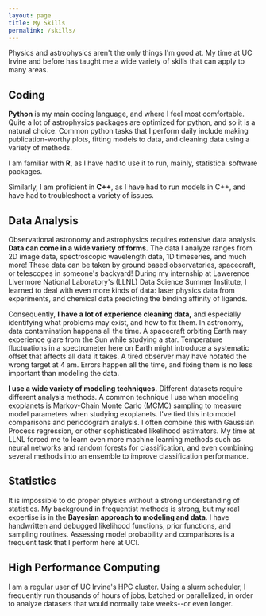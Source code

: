 ```yaml
---
layout: page
title: My Skills
permalink: /skills/
---
```


Physics and astrophysics aren't the only things I'm good at. My time at UC Irvine and before has taught me a wide variety of skills that can apply to many areas.

Coding
---------

**Python** is my main coding language, and where I feel most comfortable. Quite a lot of astrophysics packages are optimized for python, and so it is a natural choice. Common python tasks that I perform daily include making publication-worthy plots, fitting models to data, and cleaning data using a variety of methods.

I am familiar with **R**, as I have had to use it to run, mainly, statistical software packages.

Similarly, I am proficient in **C++**, as I have had to run models in C++, and have had to troubleshoot a variety of issues.

Data Analysis
---------

Observational astronomy and astrophysics requires extensive data analysis. **Data can come in a wide variety of forms.** The data I analyze ranges from 2D image data, spectroscopic wavelength data, 1D timeseries, and much more! These data can be taken by ground based observatories, spacecraft, or telescopes in someone's backyard! During my internship at Lawerence Livermore National Laboratory's (LLNL) Data Science Summer Institute, I learned to deal with even more kinds of data: laser physics data from experiments, and chemical data predicting the binding affinity of ligands.

Consequently, **I have a lot of experience cleaning data,** and especially identifying what problems may exist, and how to fix them. In astronomy, data contamination happens all the time. A spacecraft orbiting Earth may experience glare from the Sun while studying a star. Temperature fluctuations in a spectrometer here on Earth might introduce a systematic offset that affects all data it takes. A tired observer may have notated the wrong target at 4 am. Errors happen all the time, and fixing them is no less important than modeling the data.

**I use a wide variety of modeling techniques.** Different datasets require different analysis methods. A common technique I use when modeling exoplanets is Markov-Chain Monte Carlo (MCMC) sampling to measure model parameters when studying exoplanets. I've tied this into model comparisons and periodogram analysis. I often combine this with Gaussian Process regression, or other sophisticated likelihood estimators. My time at LLNL forced me to learn even more machine learning methods such as neural networks and random forests for classification, and even combining several methods into an ensemble to improve classification performance.

Statistics
---------

It is impossible to do proper physics without a strong understanding of statistics. My background in frequentist methods is strong, but my real expertise is in the **Bayesian approach to modeling and data**. I have handwritten and debugged likelihood functions, prior functions, and sampling routines. Assessing model probability and comparisons is a frequent task that I perform here at UCI.

High Performance Computing
---------

I am a regular user of UC Irvine's HPC cluster. Using a slurm scheduler, I frequently run thousands of hours of jobs, batched or parallelized, in order to analyze datasets that would normally take weeks--or even longer.
